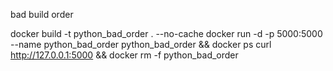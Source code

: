 bad build order

docker build -t python_bad_order . --no-cache
docker run -d -p 5000:5000 --name python_bad_order python_bad_order && docker ps
curl http://127.0.0.1:5000 && docker rm -f python_bad_order